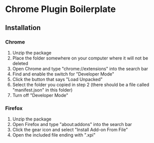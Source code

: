 # Chrome Plugin Boilerplate
## Installation
### Chrome

1. Unzip the package
2. Place the folder somewhere on your computer where it will not be deleted
3. Open Chrome and type "chrome://extensions" into the search bar
4. Find and enable the switch for "Developer Mode"
5. Click the button that says "Load Unpacked"
6. Select the folder you copied in step 2 (there should be a file called "manifest.json" in this folder)
7. Turn off "Developer Mode"

### Firefox

1. Unzip the package
2. Open Firefox and type "about:addons" into the search bar
3. Click the gear icon and select "Install Add-on From File"
4. Open the included file ending with ".xpi"

